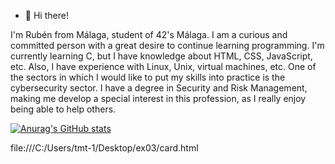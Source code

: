 - 👋 Hi there!

I'm Rubén from Málaga, student of 42's Málaga. I am a curious and committed person with a great desire to continue learning programming.
I'm currently learning C, but I have knowledge about HTML, CSS, JavaScript, etc. Also, I have experience with Linux, Unix, virtual machines, etc.
One of the sectors in which I would like to put my skills into practice is the cybersecurity sector. I have a degree in Security and Risk Management,
making me develop a special interest in this profession, as I really enjoy being able to help others.

[![Anurag's GitHub stats](https://github-readme-stats.vercel.app/api?username=rcerezo-h)](https://github.com/anuraghazra/github-readme-stats)

file:///C:/Users/tmt-1/Desktop/ex03/card.html
